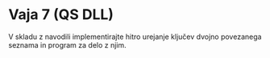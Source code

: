 # Vaja 7 (QS DLL)

V skladu z navodili implementirajte hitro urejanje ključev dvojno povezanega seznama in program za delo z njim.
